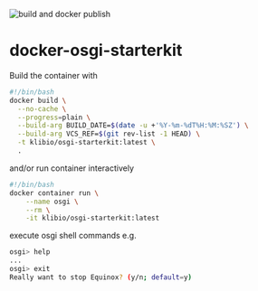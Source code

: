 ![build and docker publish](https://github.com/klibio/docker-osgi-starterkit/blob/main/.github/workflows/actions_build.yml/badge.svg)
# docker-osgi-starterkit

Build the container with 

```bash
#!/bin/bash
docker build \
  --no-cache \
  --progress=plain \
  --build-arg BUILD_DATE=$(date -u +'%Y-%m-%dT%H:%M:%SZ') \
  --build-arg VCS_REF=$(git rev-list -1 HEAD) \
  -t klibio/osgi-starterkit:latest \
  .
```
and/or run container interactively

```bash
#!/bin/bash
docker container run \
    --name osgi \
    --rm \
    -it klibio/osgi-starterkit:latest
```

execute osgi shell commands e.g.
```bash
osgi> help
...
osgi> exit
Really want to stop Equinox? (y/n; default=y)
```

